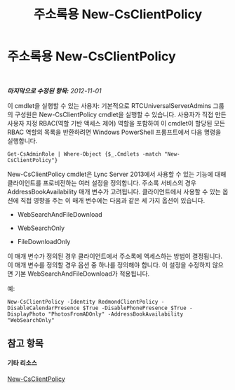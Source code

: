﻿---
title: 주소록용 New-CsClientPolicy
TOCTitle: 주소록용 New-CsClientPolicy
ms:assetid: ef4415fc-82c4-4dc8-97d1-37a084553343
ms:mtpsurl: https://technet.microsoft.com/ko-kr/library/Gg429726(v=OCS.15)
ms:contentKeyID: 49305455
ms.date: 08/24/2015
mtps_version: v=OCS.15
ms.translationtype: HT
---

# 주소록용 New-CsClientPolicy

 

_**마지막으로 수정된 항목:** 2012-11-01_

이 cmdlet을 실행할 수 있는 사용자: 기본적으로 RTCUniversalServerAdmins 그룹의 구성원은 New-CsClientPolicy cmdlet을 실행할 수 있습니다. 사용자가 직접 만든 사용자 지정 RBAC(역할 기반 액세스 제어) 역할을 포함하여 이 cmdlet이 할당된 모든 RBAC 역할의 목록을 반환하려면 Windows PowerShell 프롬프트에서 다음 명령을 실행합니다.

    Get-CsAdminRole | Where-Object {$_.Cmdlets -match "New-CsClientPolicy"}

New-CsClientPolicy cmdlet은 Lync Server 2013에서 사용할 수 있는 기능에 대해 클라이언트를 프로비전하는 여러 설정을 정의합니다. 주소록 서비스의 경우 AddressBookAvailability 매개 변수가 고려됩니다. 클라이언트에서 사용할 수 있는 옵션에 직접 영향을 주는 이 매개 변수에는 다음과 같은 세 가지 옵션이 있습니다.

  - WebSearchAndFileDownload

  - WebSearchOnly

  - FileDownloadOnly

이 매개 변수가 정의된 경우 클라이언트에서 주소록에 액세스하는 방법이 결정됩니다. 이 매개 변수를 정의할 경우 옵션 중 하나를 정의해야 합니다. 이 설정을 수정하지 않으면 기본 WebSearchAndFileDownload가 적용됩니다.

예:

    New-CsClientPolicy -Identity RedmondClientPolicy -DisableCalendarPresence $True -DisablePhonePresence $True -DisplayPhoto "PhotosFromADOnly" -AddressBookAvailability "WebSearchOnly"

## 참고 항목

#### 기타 리소스

[New-CsClientPolicy](new-csclientpolicy.md)

